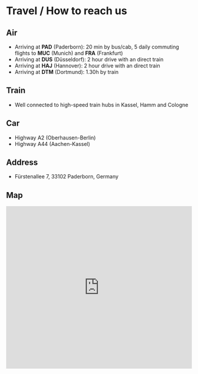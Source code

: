 # Travel  / How to reach us

## Air

* Arriving at **PAD** (Paderborn): 20 min by bus/cab, 5 daily commuting flights to **MUC** (Munich) and **FRA** (Frankfurt)
* Arriving at **DUS** (Düsseldorf): 2 hour drive with an direct train
* Arriving at **HAJ** (Hannover):  2 hour drive with an direct train
* Arriving at **DTM** (Dortmund): 1.30h by train

## Train

* Well connected to high-speed train hubs in Kassel, Hamm and Cologne

## Car

* Highway A2 (Oberhausen-Berlin)
* Highway A44 (Aachen-Kassel)

## Address

* Fürstenallee 7, 33102 Paderborn, Germany

## Map

<div style="overflow:hidden;width: 100%;position: relative;"><iframe width="100%" height="440" src="https://maps.google.com/maps?width=700&amp;height=440&amp;hl=en&amp;q=F%C3%BCrstenallee%207%2C%20Paderborn+(Heinz%20Nixdorf%20MuseumsForum)&amp;ie=UTF8&amp;t=&amp;z=14&amp;iwloc=B&amp;output=embed" frameborder="0" scrolling="no" marginheight="0" marginwidth="0"></iframe></div>



